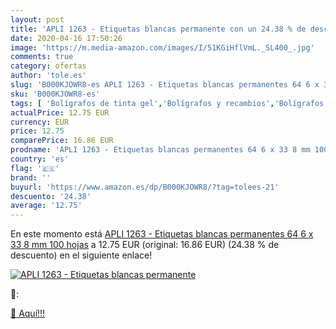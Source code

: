 ```yaml
---
layout: post
title: 'APLI 1263 - Etiquetas blancas permanente con un 24.38 % de descuento'
date: 2020-04-16 17:50:26
image: 'https://m.media-amazon.com/images/I/51KGiHflVmL._SL400_.jpg'
comments: true
category: ofertas
author: 'tole.es'
slug: 'B000KJOWR8-es APLI 1263 - Etiquetas blancas permanentes 64 6 x 33 8 mm...'
sku: 'B000KJOWR8-es'
tags: [ 'Bolígrafos de tinta gel','Bolígrafos y recambios','Bolígrafos, lápices y útiles de escritura','Oficina y papelería','Recambios para bolígrafos y plumas','apli', ]
actualPrice: 12.75 EUR
currency: EUR
price: 12.75
comparePrice: 16.86 EUR
prodname: 'APLI 1263 - Etiquetas blancas permanentes 64 6 x 33 8 mm 100 hojas'
country: 'es'
flag: '🇪🇸'
brand: ''
buyurl: 'https://www.amazon.es/dp/B000KJOWR8/?tag=tolees-21'
descuento: '24.38'
average: '12.75'
---
```


En este momento está [APLI 1263 - Etiquetas blancas permanentes 64 6 x 33 8 mm 100 hojas](https://www.amazon.es/dp/B000KJOWR8/?tag=tolees-21) a 12.75 EUR (original: 16.86 EUR) (24.38 %  de descuento) en el siguiente enlace!

[![APLI 1263 - Etiquetas blancas permanente](https://m.media-amazon.com/images/I/51KGiHflVmL._SL400_.jpg)](https://www.amazon.es/dp/B000KJOWR8/?tag=tolees-21)

🔎:


[🛒 Aquí!!!](https://www.amazon.es/dp/B000KJOWR8/?tag=tolees-21)
